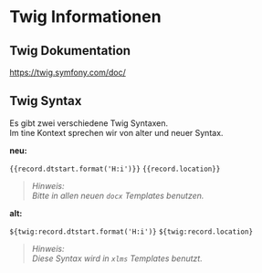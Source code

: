 Twig Informationen
====

Twig Dokumentation
----
<https://twig.symfony.com/doc/>

Twig Syntax
----
Es gibt zwei verschiedene Twig Syntaxen.  
Im tine Kontext sprechen wir von alter und neuer Syntax.

**neu:**  

`{{record.dtstart.format('H:i')}}`
`{{record.location}}`

> *Hinweis:*  
> *Bitte in allen neuen `docx` Templates benutzen.*  

**alt:**  

`${twig:record.dtstart.format('H:i')}`
`${twig:record.location}`

> *Hinweis:*  
> *Diese Syntax wird in `xlms` Templates benutzt.*  
